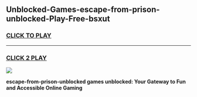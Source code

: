 
## Unblocked-Games-escape-from-prison-unblocked-Play-Free-bsxut
<h3>
<a href="https://premium76.site?title=escape-from-prison-unblocked&ref=20M">CLICK TO PLAY</a></h3>
<hr>

<h3>
<a href="https://premium76.site?title=escape-from-prison-unblocked&ref=20M">CLICK 2 PLAY</a>
  
</h3>

<a href="https://premium76.site?title=escape-from-prison-unblocked&ref=19M"><img src="https://clearcache.store/games.png"></a>


**escape-from-prison-unblocked games unblocked: Your Gateway to Fun and Accessible Online Gaming**
